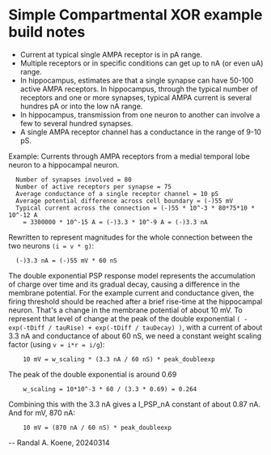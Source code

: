 # Simple Compartmental XOR example build notes

- Current at typical single AMPA receptor is in pA range.
- Multiple receptors or in specific conditions can get up to nA (or even uA) range.
- In hippocampus, estimates are that a single synapse can have 50-100 active
  AMPA receptors. In hippocampus, through the typical number of receptors and
  one or more synapses, typical AMPA current is several hundres pA or into the
  low nA range.
- In hippocampus, transmission from one neuron to another can involve a few to
  several hundred synapses.
- A single AMPA receptor channel has a conductance in the range of 9-10 pS.

Example: Currents through AMPA receptors from a medial temporal lobe neuron
to a hippocampal neuron.

```
  Number of synapses involved = 80
  Number of active receptors per synapse = 75
  Average conductance of a single receptor channel = 10 pS
  Average potential difference across cell boundary = (-)55 mV
  Typical current across the connection = (-)55 * 10^-3 * 80*75*10 * 10^-12 A
    = 3300000 * 10^-15 A = (-)3.3 * 10^-9 A = (-)3.3 nA
```

  Rewritten to represent magnitudes for the whole connection between the
  two neurons `(i = v * g)`:

```
  (-)3.3 nA = (-)55 mV * 60 nS
```

  The double exponential PSP response model represents the accumulation of
  charge over time and its gradual decay, causing a difference in the
  membrane potential. For the example current and conductance given, the
  firing threshold should be reached after a brief rise-time at the
  hippocampal neuron. That's a change in the membrane potential of about
  10 mV. To represent that level of change at the peak of the double
  exponential `( -exp(-tDiff / tauRise) + exp(-tDiff / tauDecay) )`, with
  a current of about 3.3 nA and conductance of about 60 nS, we need
  a constant weight scaling factor (using `v = i*r = i/g`):

```
    10 mV = w_scaling * (3.3 nA / 60 nS) * peak_doubleexp
```

  The peak of the double exponential is around 0.69

```
    w_scaling = 10*10^-3 * 60 / (3.3 * 0.69) = 0.264
```

  Combining this with the 3.3 nA gives a I_PSP_nA constant of about 0.87 nA.
  And for mV, 870 nA:

```
    10 mV = (870 nA / 60 nS) * peak_doubleexp
```

--
Randal A. Koene, 20240314